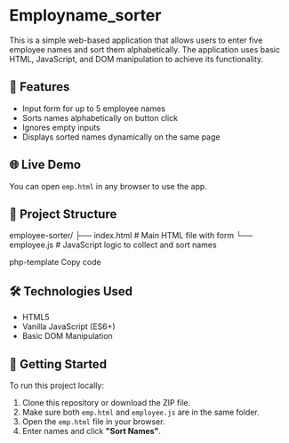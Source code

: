 # Employname_sorter
This is a simple web-based application that allows users to enter five employee names and sort them alphabetically. The application uses basic HTML, JavaScript, and DOM manipulation to achieve its functionality.

## 📌 Features

- Input form for up to 5 employee names
- Sorts names alphabetically on button click
- Ignores empty inputs
- Displays sorted names dynamically on the same page

## 🌐 Live Demo

You can open `emp.html` in any browser to use the app.

## 📁 Project Structure

employee-sorter/
├── index.html # Main HTML file with form
└── employee.js # JavaScript logic to collect and sort names

php-template
Copy code

## 🛠️ Technologies Used

- HTML5
- Vanilla JavaScript (ES6+)
- Basic DOM Manipulation

## 🚀 Getting Started

To run this project locally:

1. Clone this repository or download the ZIP file.
2. Make sure both `emp.html` and `employee.js` are in the same folder.
3. Open the `emp.html` file in your browser.
4. Enter names and click **"Sort Names"**.
